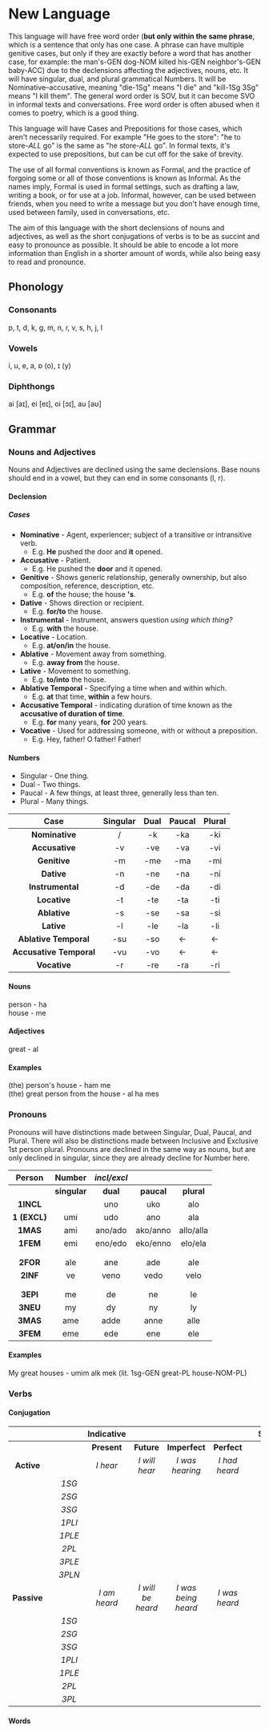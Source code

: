 # New Language
This language will have free word order (**but only within the same phrase**, which is a sentence that only has one case. A phrase can have multiple genitive cases, but only if they are exactly before a word that has another case, for example: the man's-GEN dog-NOM killed his-GEN neighbor's-GEN baby-ACC) due to the declensions affecting the adjectives, nouns, etc. It will have singular, dual, and plural grammatical Numbers. It will be Nominative–accusative, meaning "die-1Sg" means "I die" and "kill-1Sg 3Sg" means "I kill them". The general word order is SOV, but it can become SVO in informal texts and conversations. Free word order is often abused when it comes to poetry, which is a good thing.

This language will have Cases and Prepositions for those cases, which aren't necessarily required. For example "He goes to the store": "he to store-*ALL* go" is the same as "he store-*ALL* go". In formal texts, it's expected to use prepositions, but can be cut off for the sake of brevity.

The use of all formal conventions is known as Formal, and the practice of forgoing some or all of those conventions is known as Informal. As the names imply, Formal is used in formal settings, such as drafting a law, writing a book, or for use at a job. Informal, however, can be used between friends, when you need to write a message but you don't have enough time, used between family, used in conversations, etc.

The aim of this language with the short declensions of nouns and adjectives, as well as the short conjugations of verbs is to be as succint and easy to pronounce as possible. It should be able to encode a lot more information than English in a shorter amount of words, while also being easy to read and pronounce.

## Phonology
### Consonants
p, t, d, k, g, m, n, ɾ, v, s, h, j, l
### Vowels
i, u, e, a, ɒ (o), ɪ (y)
### Diphthongs
ai [aɪ], ei [eɪ], oi [ɔɪ], au [aʊ]
## Grammar
### Nouns and Adjectives
Nouns and Adjectives are declined using the same declensions. Base nouns should end in a vowel, but they can end in some consonants (l, r).

#### Declension
##### Cases
* **Nominative** - Agent, experiencer; subject of a transitive or intransitive verb.
    * E.g. **He** pushed the door and **it** opened.
* **Accusative** - Patient.
    * E.g. He pushed the **door** and it opened.
* **Genitive** - Shows generic relationship, generally ownership, but also composition, reference, description, etc.
    * E.g. **of** the house; the house **'s**.
* **Dative** - Shows direction or recipient.
    * E.g. **for/to** the house.
* **Instrumental** - Instrument, answers question *using which thing?*
    * E.g. **with** the house.
* **Locative** - Location.
    * E.g. **at/on/in** the house.
* **Ablative** - Movement away from something.
    * E.g. **away from** the house.
* **Lative** - Movement to something.
    * E.g. **to/into** the house.
* **Ablative Temporal** - Specifying a time when and within which.
    * E.g. **at** that time, **within** a few hours.
* **Accusative Temporal** - indicating duration of time known as the **accusative of duration of time**.
    * E.g. **for** many years, **for** 200 years.
* **Vocative** - Used for addressing someone, with or without a preposition.
    * E.g. Hey, father! O father! Father!

#### Numbers
* Singular - One thing.
* Dual - Two things.
* Paucal - A few things, at least three, generally less than ten.
* Plural - Many things.


|          Case           | Singular | Dual | Paucal | Plural |
|:-----------------------:|:--------:|:----:|:------:|:------:|
|     **Nominative**      |    /     |  -k  |  -ka   |  -ki   |
|     **Accusative**      |    -v    | -ve  |  -va   |  -vi   |
|      **Genitive**       |    -m    | -me  |  -ma   |  -mi   |
|       **Dative**        |    -n    | -ne  |  -na   |  -ni   |
|    **Instrumental**     |    -d    | -de  |  -da   |  -di   |
|      **Locative**       |    -t    | -te  |  -ta   |  -ti   |
|      **Ablative**       |    -s    | -se  |  -sa   |  -si   |
|       **Lative**        |    -l    | -le  |  -la   |  -li   |
|  **Ablative Temporal**  |   -su    | -so  |   <-   |   <-   |
| **Accusative Temporal** |   -vu    | -vo  |   <-   |   <-   |
|      **Vocative**       |    -r    | -re  |  -ra   |  -ri   |

#### Nouns
person - ha  
house - me  


#### Adjectives
great - al  


#### Examples
(the) person's house - ham me  
(the) great person from the house - al ha mes  

### Pronouns
Pronouns will have distinctions made between Singular, Dual, Paucal, and Plural. There will also be distinctions made between Inclusive and Exclusive 1st person plural. Pronouns are declined in the same way as nouns, but are only declined in singular, since they are already decline for Number here.

|    Person    |    Number    | *incl/excl* |            |            |
|:------------:|:------------:|:-----------:|:----------:|:----------:|
|              | **singular** |  **dual**   | **paucal** | **plural** |
|  **1INCL**   |              |     uno     |    uko     |    alo     |
| **1 (EXCL)** |     umi      |     udo     |    ano     |    ala     |
|   **1MAS**   |     ami      |   ano/ado   |  ako/anno  | allo/alla  |
|   **1FEM**   |     emi      |   eno/edo   |  eko/enno  |  elo/ela   |
|              |              |             |            |            |
|              |              |             |            |            |
|   **2FOR**   |     ale      |     ane     |    ade     |    ale     |
|   **2INF**   |      ve      |    veno     |    vedo    |    velo    |
|              |              |             |            |            |
|              |              |             |            |            |
|   **3EPI**   |      me      |     de      |     ne     |     le     |
|   **3NEU**   |      my      |     dy      |     ny     |     ly     |
|   **3MAS**   |     ame      |    adde     |    anne    |    alle    |
|   **3FEM**   |     eme      |     ede     |    ene     |    ele     |

#### Examples
My great houses - umim alk mek (lit. 1sg-GEN great-PL house-NOM-PL)

### Verbs
#### Conjugation
|             |     |        |  Indicative  |                   |                     |               |     |   Subjunctive    |                    |
|:-----------:| --- |:------:|:------------:|:-----------------:|:-------------------:|:-------------:|:---:|:----------------:|:------------------:|
|             |     |        | **Present**  |    **Future**     |    **Imperfect**    |  **Perfect**  |     |   **Present**    |   **Imperfect**    |
| **Active**  |     |        |   *I hear*   |   *I will hear*   |   *I was hearing*   | *I had heard* |     |   *I may hear*   |   *I might hear*   |
|             |     | *1SG*  |              |                   |                     |               |     |                  |                    |
|             |     | *2SG*  |              |                   |                     |               |     |                  |                    |
|             |     | *3SG*  |              |                   |                     |               |     |                  |                    |
|             |     | *1PLI* |              |                   |                     |               |     |                  |                    |
|             |     | *1PLE* |              |                   |                     |               |     |                  |                    |
|             |     | *2PL*  |              |                   |                     |               |     |                  |                    |
|             |     | *3PLE* |              |                   |                     |               |     |                  |                    |
|             |     | *3PLN* |              |                   |                     |               |     |                  |                    |
| **Passive** |     |        | *I am heard* | *I will be heard* | *I was being heard* | *I was heard* |     | *I may be heard* | *I might be heard* |
|             |     | *1SG*  |              |                   |                     |               |     |                  |                    |
|             |     | *2SG*  |              |                   |                     |               |     |                  |                    |
|             |     | *3SG*  |              |                   |                     |               |     |                  |                    |
|             |     | *1PLI* |              |                   |                     |               |     |                  |                    |
|             |     | *1PLE* |              |                   |                     |               |     |                  |                    |
|             |     | *2PL*  |              |                   |                     |               |     |                  |                    |
|             |     | *3PL*  |              |                   |                     |               |     |                  |                    |

#### Words
